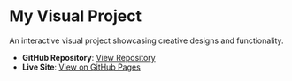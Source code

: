 # My Visual Project
An interactive visual project showcasing creative designs and functionality.

- **GitHub Repository**: [View Repository](https://github.com/Maedeh86/MyVisualProject)
- **Live Site**: [View on GitHub Pages](https://maedeh86.github.io/MyVisualProject/)
